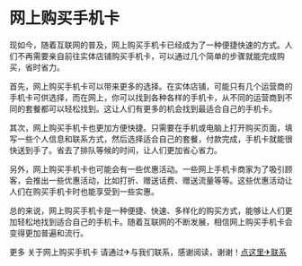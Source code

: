 # 网上购买手机卡

现如今，随着互联网的普及，网上购买手机卡已经成为了一种便捷快速的方式。人们不再需要亲自前往实体店铺购买手机卡，可以通过几个简单的步骤就能完成购买，省时省力。

首先，网上购买手机卡可以带来更多的选择。在实体店铺，可能只有几个运营商的手机卡可供选择，而在网上，你可以找到各种各样的手机卡，从不同的运营商到不同的套餐都可以轻松找到。这让人们有更多的机会找到最适合自己的手机卡。

其次，网上购买手机卡也更加方便快捷。只需要在手机或电脑上打开购买页面，填写一些个人信息和联系方式，然后选择适合自己的套餐，付款完成，手机卡就能很快送到手了。省去了排队等候的时间，让人们更加省心省力。

另外，网上购买手机卡也可能会有一些优惠活动。一些网上手机卡商家为了吸引顾客，会推出一些优惠活动，比如打折、赠送话费、赠送流量等等。这些优惠活动让人们在购买手机卡时也能享受到一些实惠。

总的来说，网上购买手机卡是一种便捷、快速、多样化的购买方式，能够让人们更加轻松地找到适合自己的手机卡。随着互联网的不断发展，相信网上购买手机卡会变得更加普遍和流行。

更多 关于网上购买手机卡 请通过✈与我们联系，感谢阅读，谢谢！[点这里✈联系](https://c.k02.cc)